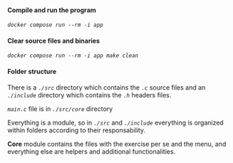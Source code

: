 #### Compile and run the program

*`docker compose run --rm -i app`*


#### Clear source files and binaries

*`docker compose run --rm -i app make clean`*

#### Folder structure

There is a *`./src`* directory which contains the *`.c`* source files and an *`./include`* directory which contains the *`.h`* headers files.

*`main.c`* file is in *`./src/core`* directory

Everything is a module, so in *`./src`* and *`./include`* everything is organized within folders according to their responsability.

**Core** module contains the files with the exercise per se and the menu, and everything else are helpers and additional functionalities.